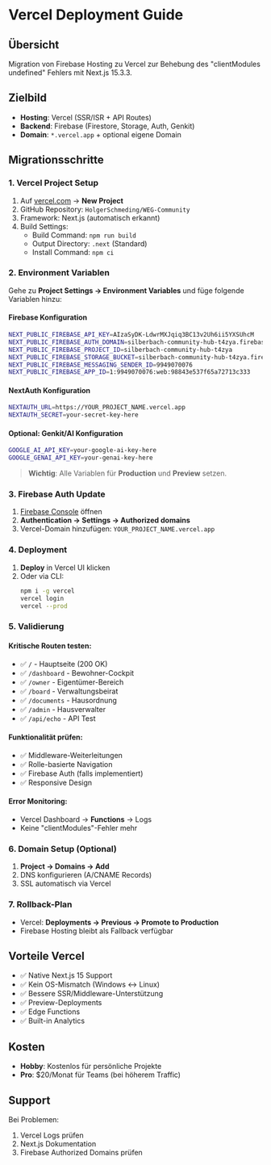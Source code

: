 # Vercel Deployment Guide

## Übersicht

Migration von Firebase Hosting zu Vercel zur Behebung des "clientModules undefined" Fehlers mit Next.js 15.3.3.

## Zielbild

- **Hosting**: Vercel (SSR/ISR + API Routes)
- **Backend**: Firebase (Firestore, Storage, Auth, Genkit)
- **Domain**: `*.vercel.app` + optional eigene Domain

## Migrationsschritte

### 1. Vercel Project Setup

1. Auf [vercel.com](https://vercel.com) → **New Project**
2. GitHub Repository: `HolgerSchmeding/WEG-Community`
3. Framework: Next.js (automatisch erkannt)
4. Build Settings:
   - Build Command: `npm run build`
   - Output Directory: `.next` (Standard)
   - Install Command: `npm ci`

### 2. Environment Variablen

Gehe zu **Project Settings → Environment Variables** und füge folgende Variablen hinzu:

#### Firebase Konfiguration

```bash
NEXT_PUBLIC_FIREBASE_API_KEY=AIzaSyDK-LdwrMXJqiq3BC13v2Uh6ii5YXSUhcM
NEXT_PUBLIC_FIREBASE_AUTH_DOMAIN=silberbach-community-hub-t4zya.firebaseapp.com
NEXT_PUBLIC_FIREBASE_PROJECT_ID=silberbach-community-hub-t4zya
NEXT_PUBLIC_FIREBASE_STORAGE_BUCKET=silberbach-community-hub-t4zya.firebasestorage.app
NEXT_PUBLIC_FIREBASE_MESSAGING_SENDER_ID=9949070076
NEXT_PUBLIC_FIREBASE_APP_ID=1:9949070076:web:98843e537f65a72713c333
```

#### NextAuth Konfiguration

```bash
NEXTAUTH_URL=https://YOUR_PROJECT_NAME.vercel.app
NEXTAUTH_SECRET=your-secret-key-here
```

#### Optional: Genkit/AI Konfiguration

```bash
GOOGLE_AI_API_KEY=your-google-ai-key-here
GOOGLE_GENAI_API_KEY=your-genai-key-here
```

> **Wichtig**: Alle Variablen für **Production** und **Preview** setzen.

### 3. Firebase Auth Update

1. [Firebase Console](https://console.firebase.google.com/project/silberbach-community-hub-t4zya/authentication/settings) öffnen
2. **Authentication → Settings → Authorized domains**
3. Vercel-Domain hinzufügen: `YOUR_PROJECT_NAME.vercel.app`

### 4. Deployment

1. **Deploy** in Vercel UI klicken
2. Oder via CLI:
   ```bash
   npm i -g vercel
   vercel login
   vercel --prod
   ```

### 5. Validierung

#### Kritische Routen testen:

- ✅ `/` - Hauptseite (200 OK)
- ✅ `/dashboard` - Bewohner-Cockpit
- ✅ `/owner` - Eigentümer-Bereich
- ✅ `/board` - Verwaltungsbeirat
- ✅ `/documents` - Hausordnung
- ✅ `/admin` - Hausverwalter
- ✅ `/api/echo` - API Test

#### Funktionalität prüfen:

- ✅ Middleware-Weiterleitungen
- ✅ Rolle-basierte Navigation
- ✅ Firebase Auth (falls implementiert)
- ✅ Responsive Design

#### Error Monitoring:

- Vercel Dashboard → **Functions** → Logs
- Keine "clientModules"-Fehler mehr

### 6. Domain Setup (Optional)

1. **Project → Domains → Add**
2. DNS konfigurieren (A/CNAME Records)
3. SSL automatisch via Vercel

### 7. Rollback-Plan

- Vercel: **Deployments → Previous → Promote to Production**
- Firebase Hosting bleibt als Fallback verfügbar

## Vorteile Vercel

- ✅ Native Next.js 15 Support
- ✅ Kein OS-Mismatch (Windows ↔ Linux)
- ✅ Bessere SSR/Middleware-Unterstützung
- ✅ Preview-Deployments
- ✅ Edge Functions
- ✅ Built-in Analytics

## Kosten

- **Hobby**: Kostenlos für persönliche Projekte
- **Pro**: $20/Monat für Teams (bei höherem Traffic)

## Support

Bei Problemen:

1. Vercel Logs prüfen
2. Next.js Dokumentation
3. Firebase Authorized Domains prüfen
